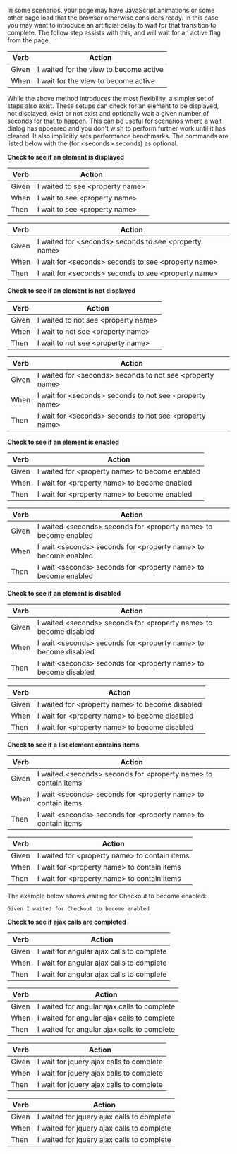 In some scenarios, your page may have JavaScript animations or some other page load that the browser otherwise considers ready. In this case you may want to introduce an artificial delay to wait for that transition to complete. The follow step assists with this, and will wait for an active flag from the page.

| Verb | Action |
|------|--------|
| Given | I waited for the view to become active |
| When | I wait for the view to become active | 

While the above method introduces the most flexibility, a simpler set of steps also exist. These setups can check for an element to be displayed, not displayed, exist or not exist and optionally wait a given number of seconds for that to happen. This can be useful for scenarios where a wait dialog has appeared and you don't wish to perform further work until it has cleared. It also implicitly sets performance benchmarks. The commands are listed below with the (for \<seconds\> seconds) as optional.

**Check to see if an element is displayed**

| Verb | Action |
|------|--------|
| Given | I waited to see \<property name\> |
| When | I wait to see \<property name\> |
| Then | I wait to see \<property name\> | 

| Verb | Action |
|------|--------|
| Given | I waited for \<seconds\> seconds to see \<property name\> |
| When | I wait for \<seconds\> seconds to see \<property name\> |
| Then | I wait for \<seconds\> seconds to see \<property name\> | 

**Check to see if an element is not displayed**

| Verb | Action |
|------|--------|
| Given | I waited to not see \<property name\> |
| When | I wait to not see \<property name\> |
| Then | I wait to not see \<property name\> | 

| Verb | Action |
|------|--------|
| Given | I waited for \<seconds\> seconds to not see \<property name\> |
| When | I wait for \<seconds\> seconds to not see \<property name\> |
| Then | I wait for \<seconds\> seconds to not see \<property name\> | 

**Check to see if an element is enabled**

| Verb | Action |
|------|--------|
| Given | I waited for \<property name\> to become enabled |
| When | I wait for \<property name\> to become enabled |
| Then | I wait for \<property name\> to become enabled | 

| Verb | Action |
|------|--------|
| Given | I waited \<seconds\> seconds for \<property name\> to become enabled |
| When | I wait \<seconds\> seconds for \<property name\> to become enabled |
| Then | I wait \<seconds\> seconds for \<property name\> to become enabled | 

**Check to see if an element is disabled**

| Verb | Action |
|------|--------|
| Given | I waited \<seconds\> seconds for \<property name\> to become disabled |
| When | I wait \<seconds\> seconds for \<property name\> to become disabled |
| Then | I wait \<seconds\> seconds for \<property name\> to become disabled | 

| Verb | Action |
|------|--------|
| Given | I waited for \<property name\> to become disabled |
| When | I wait for \<property name\> to become disabled |
| Then | I wait for \<property name\> to become disabled | 

**Check to see if a list element contains items**

| Verb | Action |
|------|--------|
| Given | I waited \<seconds\> seconds for \<property name\> to contain items |
| When | I wait \<seconds\> seconds for \<property name\> to contain items |
| Then | I wait \<seconds\> seconds for \<property name\> to contain items | 

| Verb | Action |
|------|--------|
| Given | I waited for \<property name\> to contain items |
| When | I wait for \<property name\> to contain items |
| Then | I wait for \<property name\> to contain items | 

The example below shows waiting for Checkout to become enabled:

```Cucumber
Given I waited for Checkout to become enabled
``` 

**Check to see if ajax calls are completed**

| Verb | Action |
|------|--------|
| Given | I wait for angular ajax calls to complete |
| When |  I wait for angular ajax calls to complete |
| Then |  I wait for angular ajax calls to complete | 

| Verb | Action |
|------|--------|
| Given | I waited for angular ajax calls to complete |
| When |  I waited for angular ajax calls to complete |
| Then |  I waited for angular ajax calls to complete | 

| Verb | Action |
|------|--------|
| Given | I wait for jquery ajax calls to complete |
| When |  I wait for jquery ajax calls to complete |
| Then |  I wait for jquery ajax calls to complete | 

| Verb | Action |
|------|--------|
| Given | I waited for jquery ajax calls to complete |
| When |  I waited for jquery ajax calls to complete |
| Then |  I waited for jquery ajax calls to complete | 